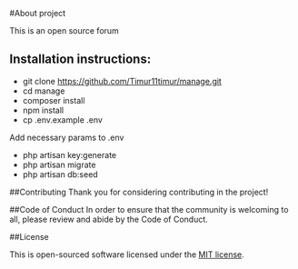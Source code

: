 #About project

This is an open source forum

## Installation instructions:

* git clone https://github.com/Timur11timur/manage.git
* cd manage
* composer install
* npm install
* cp .env.example .env

Add necessary params to .env

* php artisan key:generate
* php artisan migrate
* php artisan db:seed

##Contributing
Thank you for considering contributing in the project!

##Code of Conduct
In order to ensure that the community is welcoming to all, please review and abide by the Code of Conduct.

##License

This is open-sourced software licensed under the [MIT license](https://opensource.org/licenses/MIT).
